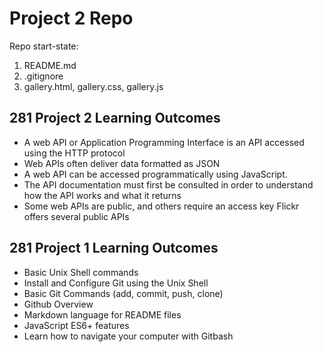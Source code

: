 # Project 2 Repo

Repo start-state:

1. README.md
2. .gitignore
3. gallery.html, gallery.css, gallery.js

## 281 Project 2 Learning Outcomes
- A web API or Application Programming Interface is an API
accessed using the HTTP protocol
- Web APIs often deliver data formatted as JSON
- A web API can be accessed programmatically using JavaScript.
- The API documentation must first be consulted in order to
understand how the API works and what it returns
- Some web APIs are public, and others require an access key
Flickr offers several public APIs

## 281 Project 1 Learning Outcomes
- Basic Unix Shell commands
- Install and Configure Git using the Unix Shell
- Basic Git Commands (add, commit, push, clone)
- Github Overview
- Markdown language for README files
- JavaScript ES6+ features
- Learn how to navigate your computer with Gitbash
